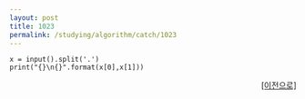 ```yaml
---
layout: post
title: 1023
permalink: /studying/algorithm/catch/1023
---
```


```
x = input().split('.')
print("{}\n{}".format(x[0],x[1]))

```
  
    
    
<div style="text-align: right"> <a href = 'https://namhyo01.github.io/studying/algorithm/catch'> [이전으로] </a> </div>
